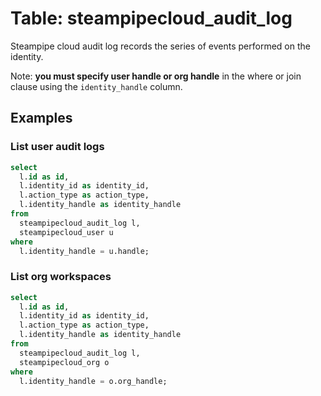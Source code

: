 # Table: steampipecloud_audit_log

Steampipe cloud audit log records the series of events performed on the identity.

Note: **you must specify user handle or org handle** in the where or join clause using the `identity_handle` column.
 
## Examples

### List user audit logs

```sql
select
  l.id as id,
  l.identity_id as identity_id,
  l.action_type as action_type,
  l.identity_handle as identity_handle
from
  steampipecloud_audit_log l,
  steampipecloud_user u
where
  l.identity_handle = u.handle;
```

### List org workspaces

```sql
select
  l.id as id,
  l.identity_id as identity_id,
  l.action_type as action_type,
  l.identity_handle as identity_handle
from
  steampipecloud_audit_log l,
  steampipecloud_org o
where
  l.identity_handle = o.org_handle;
```